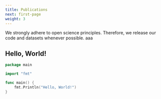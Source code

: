 ```yaml
---
title: Publications
next: first-page
weight: 3
---
```


We strongly adhere to open science principles. Therefore, we release our code and datasets whenever possible.
aaa
## Hello, World!

```go {filename="main.go"}
package main

import "fmt"

func main() {
    fmt.Println("Hello, World!")
}
```
